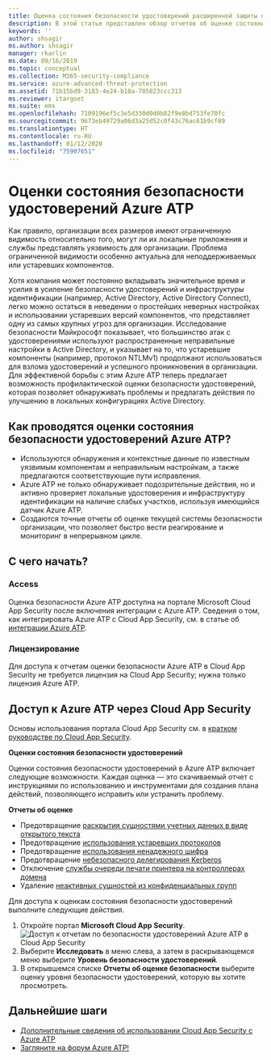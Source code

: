 ```yaml
---
title: Оценка состояния безопасности удостоверений расширенной защиты от угроз Azure | Документация Майкрософт
description: В этой статье представлен обзор отчетов об оценке состояния безопасности удостоверений Azure ATP.
keywords: ''
author: shsagir
ms.author: shsagir
manager: rkarlin
ms.date: 09/16/2019
ms.topic: conceptual
ms.collection: M365-security-compliance
ms.service: azure-advanced-threat-protection
ms.assetid: 71b15bd9-3183-4e24-b18a-705023ccc313
ms.reviewer: itargoet
ms.suite: ems
ms.openlocfilehash: 7109196ef5c3e5d330d0d0b82f9e8bd753fe70fc
ms.sourcegitcommit: 9673eb49729a06d3a25d52c0f43c76ac61b9cf89
ms.translationtype: HT
ms.contentlocale: ru-RU
ms.lasthandoff: 01/12/2020
ms.locfileid: "75907651"
---
```

# <a name="azure-atps-identity-security-posture-assessments"></a>Оценки состояния безопасности удостоверений Azure ATP
 
Как правило, организации всех размеров имеют ограниченную видимость относительно того, могут ли их локальные приложения и службы представлять уязвимость для организации. Проблема ограниченной видимости особенно актуальна для неподдерживаемых или устаревших компонентов. 

Хотя компания может постоянно вкладывать значительное время и усилия в усиление безопасности удостоверений и инфраструктуры идентификации (например, Active Directory, Active Directory Connect), легко можно остаться в неведении о простейших неверных настройках и использовании устаревших версий компонентов, что представляет одну из самых крупных угроз для организации. Исследование безопасности Майкрософт показывает, что большинство атак с удостоверениями используют распространенные неправильные настройки в Active Directory, и указывает на то, что устаревшие компоненты (например, протокол NTLMv1) продолжают использоваться для взлома удостоверений и успешного проникновения в организации. Для эффективной борьбы с этим Azure ATP теперь предлагает возможность профилактической оценки безопасности удостоверений, которая позволяет обнаруживать проблемы и предлагать действия по улучшению в локальных конфигурациях Active Directory. 

## <a name="what-do-azure-atp-identity-security-posture-assessments-provide"></a>Как проводятся оценки состояния безопасности удостоверений Azure ATP?  
- Используются обнаружения и контекстные данные по известным уязвимым компонентам и неправильным настройкам, а также предлагаются соответствующие пути исправления.
- Azure ATP не только обнаруживает подозрительные действия, но и активно проверяет локальные удостоверения и инфраструктуру идентификации на наличие слабых участков, используя имеющийся датчик Azure ATP. 
- Создаются точные отчеты об оценке текущей системы безопасности организации, что позволяет быстро вести реагирование и мониторинг в непрерывном цикле. 

## <a name="how-do-i-get-started"></a>С чего начать? 

### <a name="access"></a>Access

Оценка безопасности Azure ATP доступна на портале Microsoft Cloud App Security после включения интеграции с Azure ATP. Сведения о том, как интегрировать Azure ATP с Cloud App Security, см. в статье об [интеграции Azure ATP](https://docs.microsoft.com/cloud-app-security/aatp-integration). 

### <a name="licensing"></a>Лицензирование

Для доступа к отчетам оценки безопасности Azure ATP в Cloud App Security не требуется лицензия на Cloud App Security; нужна только лицензия Azure ATP. 

## <a name="access-azure-atp-using-cloud-app-security"></a>Доступ к Azure ATP через Cloud App Security 

Основы использования портала Cloud App Security см. в [кратком руководстве по Cloud App Security](https://docs.microsoft.com/cloud-app-security/getting-started-with-cloud-app-security). 

**Оценки состояния безопасности удостоверений**

Оценки состояния безопасности удостоверений в Azure ATP включает следующие возможности. Каждая оценка — это скачиваемый отчет с инструкциями по использованию и инструментами для создания плана действий, позволяющего исправить или устранить проблему. 

**Отчеты об оценке**
- Предотвращение [раскрытия сущностями учетных данных в виде открытого текста](atp-cas-isp-clear-text.md)
- Предотвращение [использования устаревших протоколов](atp-cas-isp-legacy-protocols.md)
- Предотвращение [использования ненадежного шифра](atp-cas-isp-weak-cipher.md)
- Предотвращение [небезопасного делегирования Kerberos](atp-cas-isp-unconstrained-kerberos.md)
- Отключение [службы очереди печати принтера на контроллерах домена](atp-cas-isp-print-spooler.md)
- Удаление [неактивных сущностей из конфиденциальных групп](atp-cas-isp-dormant-entities.md)

Для доступа к оценкам состояния безопасности удостоверений выполните следующие действия.
1. Откройте портал **Microsoft Cloud App Security**. 
    ![Доступ к отчетам по безопасности удостоверений Azure ATP в Cloud App Security](media/atp-cas-isp-report-1.png)
1. Выберите **Исследовать** в меню слева, а затем в раскрывающемся меню выберите **Уровень безопасности удостоверений**. 
1. В открывшемся списке **Отчеты об оценке безопасности** выберите оценку уровня безопасности удостоверений, которую вы хотите просмотреть.  


## <a name="next-steps"></a>Дальнейшие шаги
- [Дополнительные сведения об использовании Cloud App Security с Azure ATP](atp-activities-filtering-mcas.md)
- [Загляните на форум Azure ATP!](https://aka.ms/azureatpcommunity)


